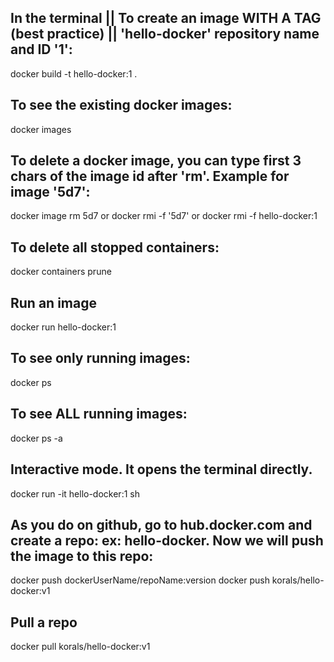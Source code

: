 
 ## In the terminal ||  To create an image WITH A TAG (best practice)  || 'hello-docker' repository name and ID '1':
 docker build -t hello-docker:1 . 

 ## To see the existing docker images:
 docker images

 ## To delete a docker image, you can type first 3 chars of the image id after 'rm'. Example for image '5d7':
 docker image rm 5d7   or   docker rmi -f '5d7'   or   docker rmi -f hello-docker:1

 ## To delete all stopped containers:
 docker containers prune

 ## Run an image
 docker run hello-docker:1

 ## To see only running images:
 docker ps

 ## To see ALL running images:
 docker ps -a

 ## Interactive mode. It opens the terminal directly. 
 docker run -it hello-docker:1 sh

 ## As you do on github, go to hub.docker.com and create a repo: ex: hello-docker. Now we will push the image to this repo:
 docker push dockerUserName/repoName:version
 docker push korals/hello-docker:v1 

 ## Pull a repo
 docker pull korals/hello-docker:v1
